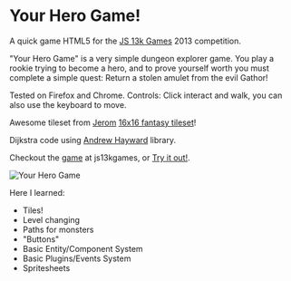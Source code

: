 # Your Hero Game!

A quick game HTML5 for the [JS 13k Games](http://js13kgames.com) 2013 competition.

"Your Hero Game" is a very simple dungeon explorer game. You play a rookie trying to become a hero, and to prove yourself worth you must complete a simple quest: Return a stolen amulet from the evil Gathor!

Tested on Firefox and Chrome. Controls: Click interact and walk, you can also use the keyboard to move.

Awesome tileset from [Jerom](http://opengameart.org/users/jerom) [16x16 fantasy tileset](http://opengameart.org/content/16x16-fantasy-tileset)!

Dijkstra code using [Andrew Hayward](https://github.com/andrewhayward/dijkstra) library.

Checkout the [game](http://js13kgames.com/entries/herogame/) at js13kgames, or [Try it out!](http://diogok.net/hero).

![Your Hero Game](https://raw.github.com/diogok/herogame/master/assets/screenshot400x250.png "Your Hero Game")

Here I learned: 

- Tiles!
- Level changing
- Paths for monsters
- "Buttons"
- Basic Entity/Component System
- Basic Plugins/Events System
- Spritesheets

